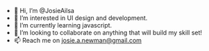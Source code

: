 - 👋 Hi, I’m @JosieAilsa
- 👀 I’m interested in UI design and development. 
- 🌱 I’m currently learning javascript.
- 💞️ I’m looking to collaborate on anything that will build my skill set!
- 📫 Reach me on josie.a.newman@gmail.com

<!---
JosieAilsa/JosieAilsa is a ✨ special ✨ repository because its `README.md` (this file) appears on your GitHub profile.
You can click the Preview link to take a look at your changes.
--->

